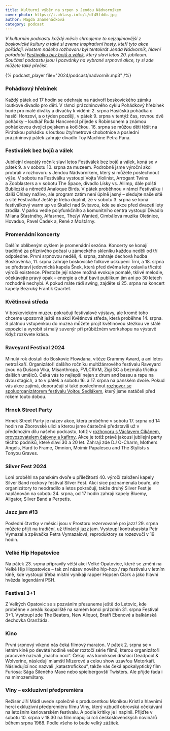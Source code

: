 ```yaml
---
title: Kulturní výběr na srpen s Jendou Nádvorníkem
cover-photo: https://i.ohlasy.info/i/df45fddb.jpg
author: Magda Znamenáčková
category: podcast
---
```


*V kulturním podcastu každý měsíc shrnujeme to nejzajímavější z boskovické kultury a také si zveme inspirativní hosty, kteří tyto akce pořádají. Hostem našeho rozhovoru byl tentokrát Jenda Nádvorník, hlavní pořadatel [Festiválku bez bojů a válek](http://festivalekbezbojuavalek.cz/), který slaví letos 20. jubileum. Součástí podcastu jsou i pozvánky na vybrané srpnové akce, ty si zde můžete také přečíst.*

{% podcast_player file="2024/podcast/nadvornik.mp3" /%}

### Pohádkový hřebínek

Každý pátek od 17 hodin se odehraje na nádvoří boskovického zámku loutkové divadlo pro děti. V rámci prázdninového cyklu Pohádkový hřebínek bude pro malé diváky a divačky k vidění: 2. srpna Hasičská pohádka o hasiči Honzovi, a o týden později, v pátek 9. srpna v tentýž čas, rovnou dvě pohádky – loutkář Ruda Hancvencl přijede s Robinsonem a známou pohádkovou dvojicí pejskem a kočičkou. 16. srpna se můžou děti těšit na Pirátskou pohádku s loutkou čtyřmetrové chobotnice a poslední prázdninový pátek zahraje divadlo Toy Machine Petra Pana.

### Festiválek bez bojů a válek

Jubilejní dvacátý ročník slaví letos Festiválek bez bojů a válek, koná se v pátek 9. a v sobotu 10. srpna za muzeem. Podrobně jsme výroční akci probrali v rozhovoru s Jendou Nádvorníkem, který si můžete poslechnout výše. V sobotu na Festiválku vystoupí Vojta Violinist, Arrogant Twins a Zooblasters a v sobotu The Space, divadlo Lísky vs. Allimp, dále polští Bubliczki a němečtí Analoque Birds. V pátek proběhnou v rámci Festiválku i další Ohlasy naživo, ale program zatím není úplně jasný – sledujte naše sítě a sítě Festiválku! Ještě je třeba doplnit, že v sobotu 3. srpna se koná festiválkový warm up ve Skalici nad Svitavou, kde se akce před dvaceti lety zrodila. V parku vedle polyfunkčního a komunitního centra vystoupí Divadlo Milana Šťastného, Alfasrnec, The/y/ Wanted, Cimbálová muzika Olešnice, Hovaduo, Pavel Čadek a, René z Moštárny.

### Promenádní koncerty

Dalším oblíbeným cyklem je promenádní sezóna. Koncerty se konají tradičně za příznivého počasí u zámeckého skleníku každou neděli od tří odpoledne. První srpnovou neděli, 4. srpna, zahraje dechová hudba Boskověnka, 11. srpna zahraje boskovické folkové uskupení Trní, a 18. srpna se představí jedovnická kapela Šnek, která před dvěma lety oslavila třicáté výročí existence. Přestože její název možná evokuje pomalé, tklivé melodie, očekávejte pravý opak – energie a chuť bavit publikum jim ani po 30 letech rozhodně nechybí. A pokud máte rádi swing, zajděte si 25. srpna na koncert kapely Bezruký Frantík Quartet.

### Květinová středa

V boskovickém muzeu pokračují festivalové výstavy, ale kromě toho chceme upozornit ještě na akci Květinová středa, která proběhne 14. srpna. S platnou vstupenkou do muzea můžete projít květinovou stezkou ve stálé expozici a vyrobit si malý suvenýr při průběžném workshopu na výstavě Když rozkvete krása.

### Raveyard Festival 2024

Minulý rok dostali do Boskovic Flowdana, vítěze Grammy Award, a ani letos netroškaří. Organizátoři dalšího ročníku multižánrového festivalu Raveyard zvou na Dušana Vlka, Misanthropa, FVLCRVM, Zigi SC a bezmála třicítku dalších umělců. Čeká vás to nejlepší nejen z drum and bassu a rapu na dvou stagích, a to v pátek a sobotu 16. a 17. srpna na panském dvoře. Pokud vás akce zajímá, doporučuji si také poslechnout [rozhovor se spoluorganizátorem festivalu Vojtou Sedlákem](https://ohlasy.info/clanky/2023/07/kultura-srpen.html), který jsme natáčeli před rokem touto dobou.

### Hrnek Street Party

Hrnek Street Party je název akce, která proběhne v sobotu 17. srpna od 14 hodin na Zborovské ulici a kterou jsme částečně představili už v předchozím dílu našeho podcastu, totiž v [rozhovoru s Václavem Cikánem, provozovatelem čajovny a kafírny](https://ohlasy.info/clanky/2024/07/cajovna-kafirna.html). Akce je totiž právě jakousi jubilejní party těchto podniků, které slaví 30 a 20 let. Zahrají zde DJ O-Charm, Mothers Angels, Hard to Frame, Omnion, Moimir Papalescu and The Stylists s Tonyou Graves.

### Silver Fest 2024

Loni proběhl na panském dvoře u příležitosti 40. výročí založení kapely Silver Band rockový festival Silver Fest. Akci sice poznamenala bouře, ale organizátory to neodradilo a letos pokračují, takže druhý Silver Fest je naplánován na sobotu 24. srpna, od 17 hodin zahrají kapely Bluemy, Aligator, Silver Band a Perpetis.

### Jazz jam #13

Poslední čtvrtky v měsíci jsou v Prostoru rezervované pro jazz! 29. srpna můžete přijít na tradiční, už třináctý jazz jam. Vystoupí kontrabasista Petr Vymazal a zpěvačka Petra Vymazalová, reproduktory se rozezvučí v 19 hodin.

### Velké Hip Hopatovice

Na pátek 23. srpna připravily větší akci Velké Opatovice, které se změní na Velké Hip Hopatovice – tak zní název nového hip-hop / rap festivalu v letním kině, kde vystoupí třeba místní vynikají rapper Hopsen Clark a jako hlavní hvězda legendární PSH.

### Festival 3+1

Z Velkých Opatovic se s pozváním přesuneme ještě do Letovic, kde proběhne v areálu koupaliště na samém konci prázdnin 31. srpna Festival 3+1. Vystoupí zde The Beaters, New Aliquot, Bratři Ebenové a balkánská dechovka Oranžáda.

### Kino

První srpnový víkend nás čeká filmový maraton. V pátek 2. srpna se v letním kině po deváté hodině večer roztočí série filmů, kterou organizátoři pracovně nazvali „macho nocí“. Čekají vás komiksoví drsňáci Deadpool & Wolverine, následují miamští Mizerové a celou show uzavřou Motorkáři. Následující noc nazvali „katastrofickou“, takže vás čeká apokalyptický film Furiosa: Sága Šíleného Maxe nebo spielbergovští Twisters. Ale přijde řada i na mimozemštany.

### Vlny – exkluzivní předpremiéra

Režisér Jiří Mádl uvede společně s producentkou Monikou Kristl a hlavními herci exkluzivní předpremiéru filmu Vlny, který vzbudil obrovská očekávání na letošním karlovarském festivalu. A podle kritiky je i naplnil. Přijďte v sobotu 10. srpna v 18.30 na film mapující roli československých novinářů během srpna 1968. Podle všeho to bude velký zážitek.
